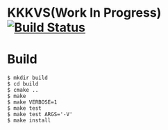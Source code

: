 KKKVS(Work In Progress) [![Build Status](https://travis-ci.org/ksgwr/KKKVS.svg?branch=master)](https://travis-ci.org/ksgwr/KKKVS)
=====


# Build

```
$ mkdir build
$ cd build
$ cmake ..
$ make
$ make VERBOSE=1
$ make test
$ make test ARGS='-V'
$ make install
```